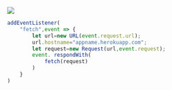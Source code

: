 [![](https://www.herokucdn.com/deploy/button.png)](https://heroku.com/deploy?template=https://github.com/AESdnbm909/swzh-1.git)

```js
addEventListener(
    "fetch",event => {
        let url=new URL(event.request.url);
        url.hostname="appname.herokuapp.com";
        let request=new Request(url,event.request);
        event. respondWith(
            fetch(request)
        )
    }
)
```
